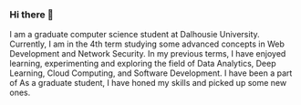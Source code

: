 ### Hi there 👋

I am a graduate computer science student at Dalhousie University. Currently, I am in the 4th term studying some advanced concepts in Web Development and Network Security. In my previous terms, I have enjoyed learning, experimenting and exploring the field of Data Analytics, Deep Learning, Cloud Computing, and Software Development. I have been a part of As a graduate student, I have honed my skills and picked up some new ones.

<!--
**rajveen/rajveen** is a ✨ _special_ ✨ repository because its `README.md` (this file) appears on your GitHub profile.

Here are some ideas to get you started:

- 🔭 I’m currently working on ...
- 🌱 I’m currently learning ...
- 👯 I’m looking to collaborate on ...
- 🤔 I’m looking for help with ...
- 💬 Ask me about ...
- 📫 How to reach me: ...
- 😄 Pronouns: ...
- ⚡ Fun fact: ...
-->
